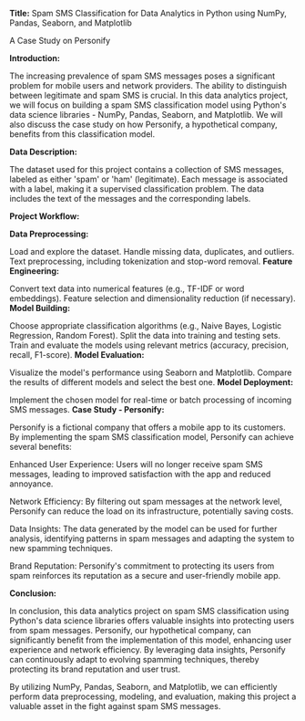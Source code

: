 **Title:** Spam SMS Classification for Data Analytics in Python using NumPy, Pandas, Seaborn, and Matplotlib

A Case Study on Personify

**Introduction:**

The increasing prevalence of spam SMS messages poses a significant problem for mobile users and network providers. The ability to distinguish between legitimate and spam SMS is crucial. In this data analytics project, we will focus on building a spam SMS classification model using Python's data science libraries - NumPy, Pandas, Seaborn, and Matplotlib. We will also discuss the case study on how Personify, a hypothetical company, benefits from this classification model.

**Data Description:**

The dataset used for this project contains a collection of SMS messages, labeled as either 'spam' or 'ham' (legitimate). Each message is associated with a label, making it a supervised classification problem. The data includes the text of the messages and the corresponding labels.

**Project Workflow:**

**Data Preprocessing:**

Load and explore the dataset.
Handle missing data, duplicates, and outliers.
Text preprocessing, including tokenization and stop-word removal.
**Feature Engineering:**

Convert text data into numerical features (e.g., TF-IDF or word embeddings).
Feature selection and dimensionality reduction (if necessary).
**Model Building:**

Choose appropriate classification algorithms (e.g., Naive Bayes, Logistic Regression, Random Forest).
Split the data into training and testing sets.
Train and evaluate the models using relevant metrics (accuracy, precision, recall, F1-score).
**Model Evaluation:**

Visualize the model's performance using Seaborn and Matplotlib.
Compare the results of different models and select the best one.
**Model Deployment:**

Implement the chosen model for real-time or batch processing of incoming SMS messages.
**Case Study - Personify:**

Personify is a fictional company that offers a mobile app to its customers. By implementing the spam SMS classification model, Personify can achieve several benefits:

Enhanced User Experience: Users will no longer receive spam SMS messages, leading to improved satisfaction with the app and reduced annoyance.

Network Efficiency: By filtering out spam messages at the network level, Personify can reduce the load on its infrastructure, potentially saving costs.

Data Insights: The data generated by the model can be used for further analysis, identifying patterns in spam messages and adapting the system to new spamming techniques.

Brand Reputation: Personify's commitment to protecting its users from spam reinforces its reputation as a secure and user-friendly mobile app.

**Conclusion:**

In conclusion, this data analytics project on spam SMS classification using Python's data science libraries offers valuable insights into protecting users from spam messages. Personify, our hypothetical company, can significantly benefit from the implementation of this model, enhancing user experience and network efficiency. By leveraging data insights, Personify can continuously adapt to evolving spamming techniques, thereby protecting its brand reputation and user trust.

By utilizing NumPy, Pandas, Seaborn, and Matplotlib, we can efficiently perform data preprocessing, modeling, and evaluation, making this project a valuable asset in the fight against spam SMS messages.

